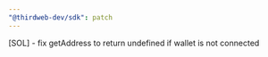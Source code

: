 ```yaml
---
"@thirdweb-dev/sdk": patch
---
```


[SOL] - fix getAddress to return undefined if wallet is not connected
